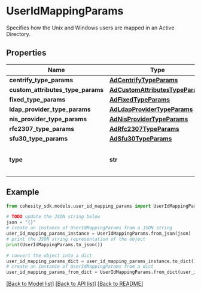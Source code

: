 # UserIdMappingParams

Specifies how the Unix and Windows users are mapped in an Active Directory.

## Properties

Name | Type | Description | Notes
------------ | ------------- | ------------- | -------------
**centrify_type_params** | [**AdCentrifyTypeParams**](AdCentrifyTypeParams.md) |  | [optional] 
**custom_attributes_type_params** | [**AdCustomAttributesTypeParams**](AdCustomAttributesTypeParams.md) |  | [optional] 
**fixed_type_params** | [**AdFixedTypeParams**](AdFixedTypeParams.md) |  | [optional] 
**ldap_provider_type_params** | [**AdLdapProviderTypeParams**](AdLdapProviderTypeParams.md) |  | [optional] 
**nis_provider_type_params** | [**AdNisProviderTypeParams**](AdNisProviderTypeParams.md) |  | [optional] 
**rfc2307_type_params** | [**AdRfc2307TypeParams**](AdRfc2307TypeParams.md) |  | [optional] 
**sfu30_type_params** | [**AdSfu30TypeParams**](AdSfu30TypeParams.md) |  | [optional] 
**type** | **str** | Specifies the type of the mapping. | 

## Example

```python
from cohesity_sdk.models.user_id_mapping_params import UserIdMappingParams

# TODO update the JSON string below
json = "{}"
# create an instance of UserIdMappingParams from a JSON string
user_id_mapping_params_instance = UserIdMappingParams.from_json(json)
# print the JSON string representation of the object
print(UserIdMappingParams.to_json())

# convert the object into a dict
user_id_mapping_params_dict = user_id_mapping_params_instance.to_dict()
# create an instance of UserIdMappingParams from a dict
user_id_mapping_params_from_dict = UserIdMappingParams.from_dict(user_id_mapping_params_dict)
```
[[Back to Model list]](../README.md#documentation-for-models) [[Back to API list]](../README.md#documentation-for-api-endpoints) [[Back to README]](../README.md)


